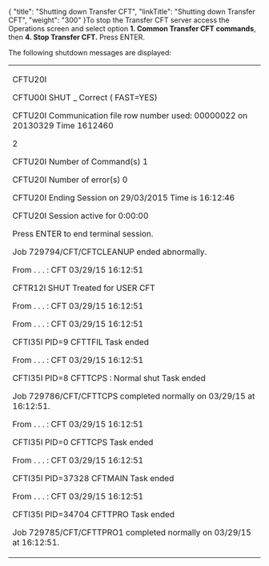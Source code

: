 {
    "title": "Shutting down Transfer CFT",
    "linkTitle": "Shutting down Transfer CFT",
    "weight": "300"
}To stop the Transfer CFT server access the Operations screen and select option ****1.** **Common Transfer CFT commands****, then ****4. Stop Transfer CFT.**** Press ENTER.

The following shutdown messages are displayed:

<table cellspacing="0">
   <col/>
   <tbody>
      <tr>
         <td>
            <p>CFTU20I</p>
            <p>CFTU00I SHUT _ Correct ( FAST=YES)</p>
            <p>CFTU20I Communication file row number used: 00000022 on 20130329 Time 1612460</p>
            <p>2</p>
            <p>CFTU20I Number of Command(s) 1</p>
            <p>CFTU20I Number of error(s) 0</p>
            <p>CFTU20I Ending Session on 29/03/2015 Time is 16:12:46</p>
            <p>CFTU20I Session active for 0:00:00</p>
            <p>Press ENTER to end terminal session.</p>
            <p>Job 729794/CFT/CFTCLEANUP ended abnormally.</p>
            <p>From . . . : CFT 03/29/15 16:12:51</p>
            <p>CFTR12I SHUT Treated for USER CFT</p>
            <p>From . . . : CFT 03/29/15 16:12:51</p>
            <p>From . . . : CFT 03/29/15 16:12:51</p>
            <p>CFTI35I PID=9 CFTTFIL Task ended</p>
            <p>From . . . : CFT 03/29/15 16:12:51</p>
            <p>CFTI35I PID=8 CFTTCPS : Normal shut Task ended</p>
            <p>Job 729786/CFT/CFTTCPS completed normally on 03/29/15 at 16:12:51.</p>
            <p>From . . . : CFT 03/29/15 16:12:51</p>
            <p>CFTI35I PID=0 CFTTCPS Task ended</p>
            <p>From . . . : CFT 03/29/15 16:12:51</p>
            <p>CFTI35I PID=37328 CFTMAIN Task ended</p>
            <p>From . . . : CFT 03/29/15 16:12:51</p>
            <p>CFTI35I PID=34704 CFTTPRO Task ended</p>
            <p>Job 729785/CFT/CFTTPRO1 completed normally on 03/29/15 at 16:12:51.</p>
         </td>
      </tr>
   </tbody>
</table>
